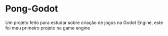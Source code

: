 # Pong-Godot
Um projeto feito para estudar sobre criação de jogos na Godot Engine, este foi meu primeiro projeto na game engine
